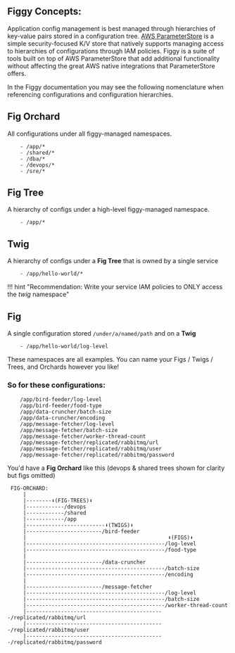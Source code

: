 
## Figgy Concepts:

Application config management is best managed through hierarchies of key-value pairs stored in a configuration tree. 
[AWS ParameterStore](https://docs.aws.amazon.com/systems-manager/latest/userguide/systems-manager-parameter-store/)
is a simple security-focused K/V store that natively supports managing access to hierarchies of 
configurations through IAM policies. Figgy is a suite of tools built on top of AWS ParameterStore that add
additional functionality without affecting the great AWS native integrations that ParameterStore offers.

In the Figgy documentation you may see the following nomenclature when referencing configurations and configuration 
hierarchies. 


## Fig Orchard 

All configurations under all figgy-managed namespaces. 

        - /app/*
        - /shared/*
        - /dba/*
        - /devops/*
        - /sre/*
            

## Fig Tree

A hierarchy of configs under a high-level figgy-managed namespace.

        - /app/*    
    

## Twig

A hierarchy of configs under a **Fig Tree** that is owned by a single service

        - /app/hello-world/*
    
!!! hint "Recommendation: Write your service IAM policies to ONLY access the *twig* namespace"
    

## Fig

A single configuration stored `/under/a/named/path` and on a **Twig**

        - /app/hello-world/log-level
  
These namespaces are all examples. You can name your Figs / Twigs / Trees, and Orchards however you like!

### So for these configurations:
        /app/bird-feeder/log-level
        /app/bird-feeder/food-type
        /app/data-cruncher/batch-size
        /app/data-cruncher/encoding
        /app/message-fetcher/log-level
        /app/message-fetcher/batch-size
        /app/message-fetcher/worker-thread-count
        /app/message-fetcher/replicated/rabbitmq/url
        /app/message-fetcher/replicated/rabbitmq/user
        /app/message-fetcher/replicated/rabbitmq/password


You'd have a **Fig Orchard** like this (devops & shared trees shown for clarity but figs omitted)
    
```
 FIG-ORCHARD:
     |
     |--------⬇(FIG-TREES)⬇
     |------------/devops
     |------------/shared
     |------------/app
     |-------------------------⬇(TWIGS)⬇
     |------------------------/bird-feeder
     |                                             ⬇(FIGS)⬇
     |--------------------------------------------/log-level
     |--------------------------------------------/food-type
     |
     |------------------------/data-cruncher
     |--------------------------------------------/batch-size
     |--------------------------------------------/encoding
     |
     |------------------------/message-fetcher
     |--------------------------------------------/log-level
     |--------------------------------------------/batch-size
     |--------------------------------------------/worker-thread-count
     |--------------------------------------------/replicated/rabbitmq/url
     |--------------------------------------------/replicated/rabbitmq/user
     |--------------------------------------------/replicated/rabbitmq/password

```
